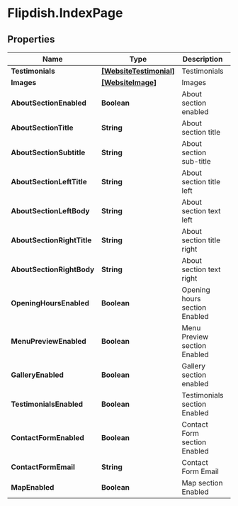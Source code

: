 # Flipdish.IndexPage

## Properties

Name | Type | Description | Notes
------------ | ------------- | ------------- | -------------
**Testimonials** | [**[WebsiteTestimonial]**](WebsiteTestimonial.md) | Testimonials | [optional] 
**Images** | [**[WebsiteImage]**](WebsiteImage.md) | Images | [optional] 
**AboutSectionEnabled** | **Boolean** | About section enabled | [optional] 
**AboutSectionTitle** | **String** | About section title | [optional] 
**AboutSectionSubtitle** | **String** | About section sub-title | [optional] 
**AboutSectionLeftTitle** | **String** | About section title left | [optional] 
**AboutSectionLeftBody** | **String** | About section text left | [optional] 
**AboutSectionRightTitle** | **String** | About section title right | [optional] 
**AboutSectionRightBody** | **String** | About section text right | [optional] 
**OpeningHoursEnabled** | **Boolean** | Opening hours section Enabled | [optional] 
**MenuPreviewEnabled** | **Boolean** | Menu Preview section Enabled | [optional] 
**GalleryEnabled** | **Boolean** | Gallery section enabled | [optional] 
**TestimonialsEnabled** | **Boolean** | Testimonials section Enabled | [optional] 
**ContactFormEnabled** | **Boolean** | Contact Form section Enabled | [optional] 
**ContactFormEmail** | **String** | Contact Form Email | [optional] 
**MapEnabled** | **Boolean** | Map section Enabled | [optional] 


